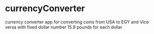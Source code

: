 # currencyConverter
currency converter app for converting coins from USA to EGY and Vice versa with fixed dollar number 15.9 pounds for each dollar
